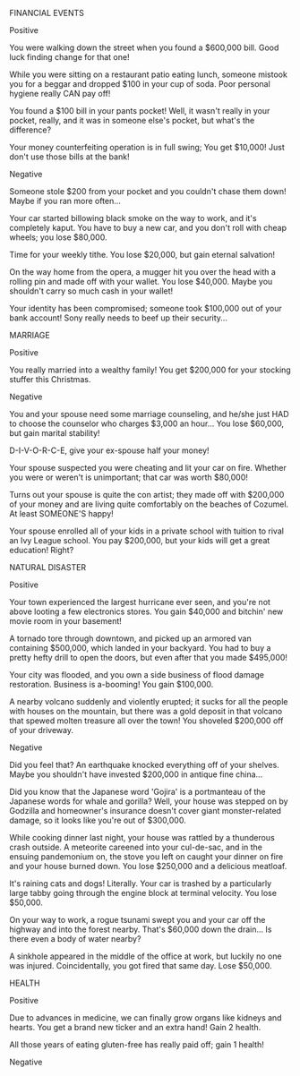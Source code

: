 FINANCIAL EVENTS

Positive

You were walking down the street when you found a $600,000 bill. Good luck finding change for that one!

While you were sitting on a restaurant patio eating lunch, someone mistook you for a beggar and dropped $100 in your cup of soda. Poor personal hygiene really CAN pay off!

You found a $100 bill in your pants pocket! Well, it wasn't really in your pocket, really, and it was in someone else's pocket, but what's the difference?

Your money counterfeiting operation is in full swing; You get $10,000! Just don't use those bills at the bank!


Negative

Someone stole $200 from your pocket and you couldn't chase them down! Maybe if you ran more often...

Your car started billowing black smoke on the way to work, and it's completely kaput. You have to buy a new car, and you don't roll with cheap wheels; you lose $80,000.

Time for your weekly tithe. You lose $20,000, but gain eternal salvation!

On the way home from the opera, a mugger hit you over the head with a rolling pin and made off with your wallet. You lose $40,000. Maybe you shouldn't carry so much cash in your wallet!

Your identity has been compromised; someone took $100,000 out of your bank account! Sony really needs to beef up their security...


MARRIAGE

Positive

You really married into a wealthy family! You get $200,000 for your stocking stuffer this Christmas.


Negative

You and your spouse need some marriage counseling, and he/she just HAD to choose the counselor who charges $3,000 an hour... You lose $60,000, but gain marital stability!

D-I-V-O-R-C-E, give your ex-spouse half your money!

Your spouse suspected you were cheating and lit your car on fire. Whether you were or weren't is unimportant; that car was worth $80,000!

Turns out your spouse is quite the con artist; they made off with $200,000 of your money and are living quite comfortably on the beaches of Cozumel. At least SOMEONE'S happy!

Your spouse enrolled all of your kids in a private school with tuition to rival an Ivy League school. You pay $200,000, but your kids will get a great education! Right?


NATURAL DISASTER

Positive

Your town experienced the largest hurricane ever seen, and you're not above looting a few electronics stores. You gain $40,000 and bitchin' new movie room in your basement!

A tornado tore through downtown, and picked up an armored van containing $500,000, which landed in your backyard. You had to buy a pretty hefty drill to open the doors, but even after that you made $495,000!

Your city was flooded, and you own a side business of flood damage restoration. Business is a-booming! You gain $100,000.

A nearby volcano suddenly and violently erupted; it sucks for all the people with houses on the mountain, but there was a gold deposit in that volcano that spewed molten treasure all over the town! You shoveled $200,000 off of your driveway.


Negative

Did you feel that? An earthquake knocked everything off of your shelves. Maybe you shouldn't have invested $200,000 in antique fine china...

Did you know that the Japanese word 'Gojira' is a portmanteau of the Japanese words for whale and gorilla? Well, your house was stepped on by Godzilla and homeowner's insurance doesn't cover giant monster-related damage, so it looks like you're out of $300,000.

While cooking dinner last night, your house was rattled by a thunderous crash outside. A meteorite careened into your cul-de-sac, and in the ensuing pandemonium on, the stove you left on caught your dinner on fire and your house burned down. You lose $250,000 and a delicious meatloaf.

It's raining cats and dogs! Literally. Your car is trashed by a particularly large tabby going through the engine block at terminal velocity. You lose $50,000.

On your way to work, a rogue tsunami swept you and your car off the highway and into the forest nearby. That's $60,000 down the drain... Is there even a body of water nearby?

A sinkhole appeared in the middle of the office at work, but luckily no one was injured. Coincidentally, you got fired that same day. Lose $50,000.


HEALTH

Positive

Due to advances in medicine, we can finally grow organs like kidneys and hearts. You get a brand new ticker and an extra hand! Gain 2 health.

All those years of eating gluten-free has really paid off; gain 1 health!


Negative
